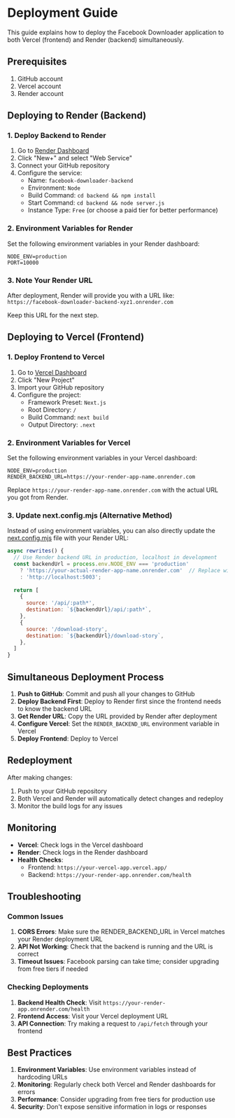 # Deployment Guide

This guide explains how to deploy the Facebook Downloader application to both Vercel (frontend) and Render (backend) simultaneously.

## Prerequisites

1. GitHub account
2. Vercel account
3. Render account

## Deploying to Render (Backend)

### 1. Deploy Backend to Render

1. Go to [Render Dashboard](https://dashboard.render.com/)
2. Click "New+" and select "Web Service"
3. Connect your GitHub repository
4. Configure the service:
   - Name: `facebook-downloader-backend`
   - Environment: `Node`
   - Build Command: `cd backend && npm install`
   - Start Command: `cd backend && node server.js`
   - Instance Type: `Free` (or choose a paid tier for better performance)

### 2. Environment Variables for Render

Set the following environment variables in your Render dashboard:

```
NODE_ENV=production
PORT=10000
```

### 3. Note Your Render URL

After deployment, Render will provide you with a URL like:
`https://facebook-downloader-backend-xyz1.onrender.com`

Keep this URL for the next step.

## Deploying to Vercel (Frontend)

### 1. Deploy Frontend to Vercel

1. Go to [Vercel Dashboard](https://vercel.com/dashboard)
2. Click "New Project"
3. Import your GitHub repository
4. Configure the project:
   - Framework Preset: `Next.js`
   - Root Directory: `/`
   - Build Command: `next build`
   - Output Directory: `.next`

### 2. Environment Variables for Vercel

Set the following environment variables in your Vercel dashboard:

```
NODE_ENV=production
RENDER_BACKEND_URL=https://your-render-app-name.onrender.com
```

Replace `https://your-render-app-name.onrender.com` with the actual URL you got from Render.

### 3. Update next.config.mjs (Alternative Method)

Instead of using environment variables, you can also directly update the [next.config.mjs](file:///c:/Users/rafi%20shaik/OneDrive/Desktop/new-front/next.config.mjs) file with your Render URL:

```javascript
async rewrites() {
  // Use Render backend URL in production, localhost in development
  const backendUrl = process.env.NODE_ENV === 'production' 
    ? 'https://your-actual-render-app-name.onrender.com'  // Replace with your actual Render app name
    : 'http://localhost:5003';
  
  return [
    {
      source: '/api/:path*',
      destination: `${backendUrl}/api/:path*`,
    },
    {
      source: '/download-story',
      destination: `${backendUrl}/download-story`,
    },
  ]
}
```

## Simultaneous Deployment Process

1. **Push to GitHub**: Commit and push all your changes to GitHub
2. **Deploy Backend First**: Deploy to Render first since the frontend needs to know the backend URL
3. **Get Render URL**: Copy the URL provided by Render after deployment
4. **Configure Vercel**: Set the `RENDER_BACKEND_URL` environment variable in Vercel
5. **Deploy Frontend**: Deploy to Vercel

## Redeployment

After making changes:
1. Push to your GitHub repository
2. Both Vercel and Render will automatically detect changes and redeploy
3. Monitor the build logs for any issues

## Monitoring

- **Vercel**: Check logs in the Vercel dashboard
- **Render**: Check logs in the Render dashboard
- **Health Checks**: 
  - Frontend: `https://your-vercel-app.vercel.app/`
  - Backend: `https://your-render-app.onrender.com/health`

## Troubleshooting

### Common Issues

1. **CORS Errors**: Make sure the RENDER_BACKEND_URL in Vercel matches your Render deployment URL
2. **API Not Working**: Check that the backend is running and the URL is correct
3. **Timeout Issues**: Facebook parsing can take time; consider upgrading from free tiers if needed

### Checking Deployments

1. **Backend Health Check**: Visit `https://your-render-app.onrender.com/health`
2. **Frontend Access**: Visit your Vercel deployment URL
3. **API Connection**: Try making a request to `/api/fetch` through your frontend

## Best Practices

1. **Environment Variables**: Use environment variables instead of hardcoding URLs
2. **Monitoring**: Regularly check both Vercel and Render dashboards for errors
3. **Performance**: Consider upgrading from free tiers for production use
4. **Security**: Don't expose sensitive information in logs or responses